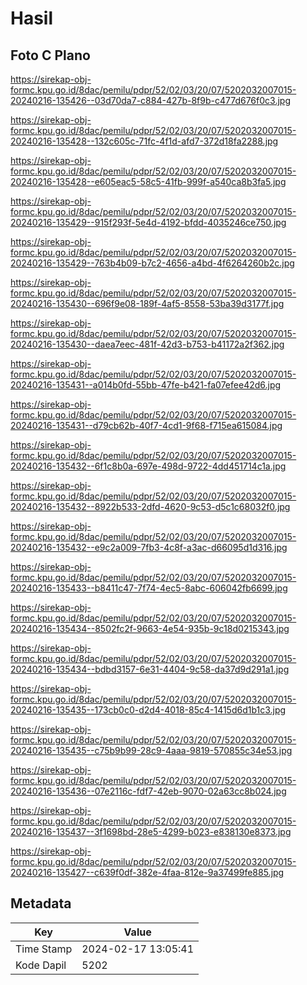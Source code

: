 # Hasil

## Foto C Plano

https://sirekap-obj-formc.kpu.go.id/8dac/pemilu/pdpr/52/02/03/20/07/5202032007015-20240216-135426--03d70da7-c884-427b-8f9b-c477d676f0c3.jpg

https://sirekap-obj-formc.kpu.go.id/8dac/pemilu/pdpr/52/02/03/20/07/5202032007015-20240216-135428--132c605c-71fc-4f1d-afd7-372d18fa2288.jpg

https://sirekap-obj-formc.kpu.go.id/8dac/pemilu/pdpr/52/02/03/20/07/5202032007015-20240216-135428--e605eac5-58c5-41fb-999f-a540ca8b3fa5.jpg

https://sirekap-obj-formc.kpu.go.id/8dac/pemilu/pdpr/52/02/03/20/07/5202032007015-20240216-135429--915f293f-5e4d-4192-bfdd-4035246ce750.jpg

https://sirekap-obj-formc.kpu.go.id/8dac/pemilu/pdpr/52/02/03/20/07/5202032007015-20240216-135429--763b4b09-b7c2-4656-a4bd-4f6264260b2c.jpg

https://sirekap-obj-formc.kpu.go.id/8dac/pemilu/pdpr/52/02/03/20/07/5202032007015-20240216-135430--696f9e08-189f-4af5-8558-53ba39d3177f.jpg

https://sirekap-obj-formc.kpu.go.id/8dac/pemilu/pdpr/52/02/03/20/07/5202032007015-20240216-135430--daea7eec-481f-42d3-b753-b41172a2f362.jpg

https://sirekap-obj-formc.kpu.go.id/8dac/pemilu/pdpr/52/02/03/20/07/5202032007015-20240216-135431--a014b0fd-55bb-47fe-b421-fa07efee42d6.jpg

https://sirekap-obj-formc.kpu.go.id/8dac/pemilu/pdpr/52/02/03/20/07/5202032007015-20240216-135431--d79cb62b-40f7-4cd1-9f68-f715ea615084.jpg

https://sirekap-obj-formc.kpu.go.id/8dac/pemilu/pdpr/52/02/03/20/07/5202032007015-20240216-135432--6f1c8b0a-697e-498d-9722-4dd451714c1a.jpg

https://sirekap-obj-formc.kpu.go.id/8dac/pemilu/pdpr/52/02/03/20/07/5202032007015-20240216-135432--8922b533-2dfd-4620-9c53-d5c1c68032f0.jpg

https://sirekap-obj-formc.kpu.go.id/8dac/pemilu/pdpr/52/02/03/20/07/5202032007015-20240216-135432--e9c2a009-7fb3-4c8f-a3ac-d66095d1d316.jpg

https://sirekap-obj-formc.kpu.go.id/8dac/pemilu/pdpr/52/02/03/20/07/5202032007015-20240216-135433--b8411c47-7f74-4ec5-8abc-606042fb6699.jpg

https://sirekap-obj-formc.kpu.go.id/8dac/pemilu/pdpr/52/02/03/20/07/5202032007015-20240216-135434--8502fc2f-9663-4e54-935b-9c18d0215343.jpg

https://sirekap-obj-formc.kpu.go.id/8dac/pemilu/pdpr/52/02/03/20/07/5202032007015-20240216-135434--bdbd3157-6e31-4404-9c58-da37d9d291a1.jpg

https://sirekap-obj-formc.kpu.go.id/8dac/pemilu/pdpr/52/02/03/20/07/5202032007015-20240216-135435--173cb0c0-d2d4-4018-85c4-1415d6d1b1c3.jpg

https://sirekap-obj-formc.kpu.go.id/8dac/pemilu/pdpr/52/02/03/20/07/5202032007015-20240216-135435--c75b9b99-28c9-4aaa-9819-570855c34e53.jpg

https://sirekap-obj-formc.kpu.go.id/8dac/pemilu/pdpr/52/02/03/20/07/5202032007015-20240216-135436--07e2116c-fdf7-42eb-9070-02a63cc8b024.jpg

https://sirekap-obj-formc.kpu.go.id/8dac/pemilu/pdpr/52/02/03/20/07/5202032007015-20240216-135437--3f1698bd-28e5-4299-b023-e838130e8373.jpg

https://sirekap-obj-formc.kpu.go.id/8dac/pemilu/pdpr/52/02/03/20/07/5202032007015-20240216-135427--c639f0df-382e-4faa-812e-9a37499fe885.jpg


## Metadata

| Key        | Value               |
| ---------- | ------------------- |
| Time Stamp | 2024-02-17 13:05:41 |
| Kode Dapil | 5202                |



